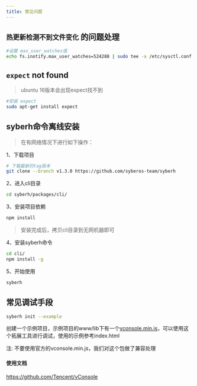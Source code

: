 ```yaml
---
title: 常见问题
---
```


## `热更新检测不到文件变化` 的问题处理

```bash
#设置 max_user_watches值
echo fs.inotify.max_user_watches=524288 | sudo tee -a /etc/sysctl.conf && sudo sysctl -p
```

## `expect` not found
> ubuntu 16版本会出现expect找不到

```bash
#安装 expect
sudo apt-get install expect
```

## syberh命令离线安装
> 在有网络情况下进行如下操作：

1、下载项目
```bash
# 下载最新的tag版本
git clone --branch v1.3.0 https://github.com/syberos-team/syberh
```
2、进入cli目录
```bash
cd syberh/packages/cli/
```
3、安装项目依赖
```bash
npm install
```
> 安装完成后，拷贝cli目录到无网机器即可

4、安装syberh命令
```bash
cd cli/
npm install -g
```

5、开始使用
```bash
syberh
```

## 常见调试手段
```bash
syberh init --example
```
创建一个示例项目，示例项目的www/lib下有一个[vconsole.min.js](/js/vconsole.min.js)，可以使用这个拓展工具进行调试，使用的示例参考index.html

注: 不要使用官方的vconsole.min.js，我们对这个包做了兼容处理

#### 使用文档
https://github.com/Tencent/vConsole
